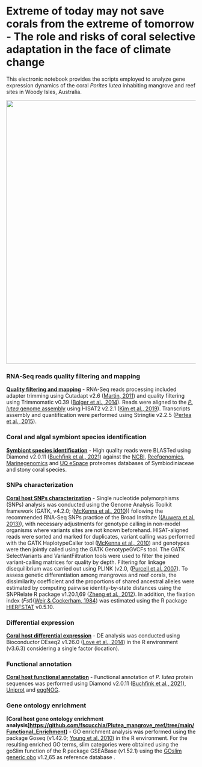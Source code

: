 # Extreme of today may not save corals from the extreme of tomorrow - The role and risks of coral selective adaptation in the face of climate change 

This electronic notebook provides the scripts employed to analyze gene expression dynamics of the coral _Porites lutea_ inhabiting mangrove and reef sites 
in Woody Isles, Australia.

<p align="center">
<img src="https://github.com/fscucchia/Plutea_mangrove_reef/blob/main/media/Site_map_reduced.png?raw=true" width="700"/>
</p>

### RNA-Seq reads quality filtering and mapping

**[Quality filtering and mapping](https://github.com/fscucchia/Plutea_mangrove_reef/tree/main/Filtering_and_Mapping)** - RNA-Seq reads processing included adapter trimming using Cutadapt v2.6 ([Martin, 2011](https://doi.org/10.14806/ej.17.1.200)) and quality filtering using Trimmomatic v0.39 ([Bolger et al., 2014](https://doi.org/10.1093/bioinformatics/btu170)). Reads were aligned to the [_P. lutea_ genome assembly](http://refuge2020.reefgenomics.org/) using HISAT2 v2.2.1 ([Kim et al., 2019](https://www.nature.com/articles/s41587-019-0201-4)). Transcripts assembly and quantification were performed using Stringtie v2.2.5 ([Pertea et al., 2015](https://www.nature.com/articles/nbt.3122)).

### Coral and algal symbiont species identification

**[Symbiont species identification](https://github.com/fscucchia/Plutea_mangrove_reef/tree/main/Species_Identification)** - High quality reads were BLASTed using Diamond v2.0.11 ([Buchfink et al., 2021](https://www.nature.com/articles/s41592-021-01101-x)) against the [NCBI](https://www.ncbi.nlm.nih.gov/), [Reefgenomics](http://reefgenomics.org/), [Marinegenomics](https://marinegenomics.oist.jp/gallery) and [UQ eSpace](https://espace.library.uq.edu.au/view/UQ:f1b3a11) proteomes databases of Symbiodiniaceae and stony coral species.

### SNPs characterization

**[Coral host SNPs characterization](https://github.com/fscucchia/Plutea_mangrove_reef/tree/main/SNPs_Detection)** - Single nucleotide polymorphisms (SNPs) analysis was conducted using the Genome Analysis Toolkit framework (GATK, v4.2.0; ([McKenna et al., 2010](https://doi.org/10.1101/gr.107524.110))) following the recommended RNA-Seq SNPs practice of the Broad Institute ([(Auwera et al. 2013)](https://currentprotocols.onlinelibrary.wiley.com/doi/10.1002/0471250953.bi1110s43)), with necessary adjustments for genotype calling in non-model organisms where variants sites are not known beforehand. HISAT-aligned reads were sorted and marked for duplicates, variant calling was performed with the GATK HaplotypeCaller tool ([McKenna et al., 2010](https://doi.org/10.1101/gr.107524.110)) and genotypes were then jointly called using the GATK GenotypeGVCFs tool. The GATK SelectVariants and VariantFiltration tools were used to filter the joined variant-calling matrices for quality by depth. Filtering for linkage disequilibrium was carried out using PLINK (v2.0, ([Purcell et al. 2007](https://www.cell.com/ajhg/fulltext/S0002-9297(07)61352-4)).
To assess genetic differentiation among mangroves and reef corals, the dissimilarity coefficient and the proportions of shared ancestral alleles were estimated by computing pairwise identity-by-state distances using the SNPRelate R package v1.20.1,69 ([Zheng et al., 2012](https://www.ncbi.nlm.nih.gov/pmc/articles/PMC3519454/)). 
In addition, the fixation index (_Fst_)([Weir & Cockerham, 1984](https://doi.org/10.1111/j.1558-5646.1984.tb05657.x)) was estimated using the R package [HIERFSTAT](https://cran.r-project.org/web/packages/hierfstat/index.html) v0.5.10. 

### Differential expression

**[Coral host differential expression](https://github.com/fscucchia/Plutea_mangrove_reef/tree/main/Differential_Gene_Expression)** - DE analysis was conducted using Bioconductor DEseq2 v1.26.0 ([Love et al., 2014](https://doi.org/10.1186/s13059-014-0550-8)) in the R environment (v3.6.3) considering a single factor (location).

### Functional annotation

**[Coral host functional annotation](https://github.com/fscucchia/Plutea_mangrove_reef/tree/main/Functional_Annotation)** - Functional annotation of _P. lutea_ protein sequences was performed using Diamond v2.0.11 ([Buchfink et al., 2021](https://www.nature.com/articles/s41592-021-01101-x)), [Uniprot](https://www.uniprot.org/id-mapping/) and [eggNOG](http://eggnog-mapper.embl.de/).

### Gene ontology enrichment

**[Coral host gene ontology enrichment analysis]https://github.com/fscucchia/Plutea_mangrove_reef/tree/main/Functional_Enrichment)** - GO enrichment analysis was performed using the package Goseq (v1.42.0; [Young et al. 2010](https://genomebiology.biomedcentral.com/articles/10.1186/gb-2010-11-2-r14)) in the R environment. For the resulting enriched GO terms, slim categories were obtained using the goSlim function of the R package GSEABase (v1.52.1) using the [GOslim generic obo](http://current.geneontology.org/ontology/subsets/goslim_generic.obo) v1.2,65 as reference database .
